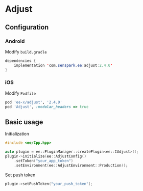 # Adjust
## Configuration
### Android
Modify `build.gradle`
```java
dependencies {
    implementation 'com.senspark.ee:adjust:2.4.0'
}
```

### iOS
Modify `Podfile`
```ruby
pod 'ee-x/adjust', '2.4.0'
pod 'Adjust', :modular_headers => true
```

## Basic usage
Initialization
```cpp
#include <ee/Cpp.hpp>

auto plugin = ee::PluginManager::createPlugin<ee::IAdjust>();
plugin->initialize(ee::AdjustConfig()
    .setToken("your_app_token")
    .setEnvironment(ee::AdjustEnvironment::Production));
```

Set push token
```cpp
plugin->setPushToken("your_push_token");
```